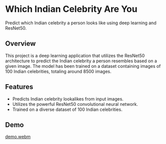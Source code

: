 # Which Indian Celebrity Are You

Predict which Indian celebrity a person looks like using deep learning and ResNet50.

## Overview

This project is a deep learning application that utilizes the ResNet50 architecture to predict the Indian celebrity a person resembles based on a given image. The model has been trained on a dataset containing images of 100 Indian celebrities, totaling around 8500 images.

## Features

- Predicts Indian celebrity lookalikes from input images.
- Utilizes the powerful ResNet50 convolutional neural network.
- Trained on a diverse dataset of 100 Indian celebrities.

## Demo
[demo.webm](https://github.com/dhruv-yadav-nitj/Which-Indian-Celebrity-Are-You/assets/97078553/f192a656-1618-44a4-b909-25b2354a456f)
